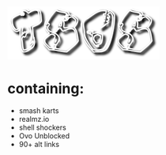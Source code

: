 <img src="tsos.png">

# containing: 
- smash karts
- realmz.io
- shell shockers
- Ovo Unblocked
- 90+ alt links
